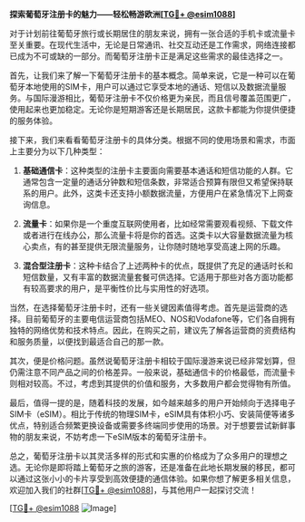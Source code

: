 **探索葡萄牙注册卡的魅力——轻松畅游欧洲[[TG💪+ @esim1088](https://t.me/s/esim1088)]**

对于计划前往葡萄牙旅行或长期居住的朋友来说，拥有一张合适的手机卡或流量卡至关重要。在现代生活中，无论是日常通讯、社交互动还是工作需求，网络连接都已成为不可或缺的一部分。而葡萄牙注册卡正是满足这些需求的最佳选择之一。

首先，让我们来了解一下葡萄牙注册卡的基本概念。简单来说，它是一种可以在葡萄牙本地使用的SIM卡，用户可以通过它享受本地的通话、短信以及数据流量服务。与国际漫游相比，葡萄牙注册卡不仅价格更为亲民，而且信号覆盖范围更广，使用起来也更加稳定。无论你是短期游客还是长期居民，这款卡都能为你提供便捷的服务体验。

接下来，我们来看看葡萄牙注册卡的具体分类。根据不同的使用场景和需求，市面上主要分为以下几种类型：

1. **基础通信卡**：这种类型的注册卡主要面向需要基本通话和短信功能的人群。它通常包含一定量的通话分钟数和短信条数，非常适合预算有限但又希望保持联系的用户。此外，这类卡还支持小额数据流量，方便用户在紧急情况下上网查询信息。

2. **流量卡**：如果你是一个重度互联网使用者，比如经常需要观看视频、下载文件或者进行在线办公，那么流量卡将是你的首选。这类卡以大容量数据流量为核心卖点，有的甚至提供无限流量服务，让你随时随地享受高速上网的乐趣。

3. **混合型注册卡**：这种卡结合了上述两种卡的优点，既提供了充足的通话时长和短信数量，又有丰富的数据流量套餐可供选择。它适用于那些对各方面功能都有较高要求的用户，是平衡性价比与实用性的好选项。

当然，在选择葡萄牙注册卡时，还有一些关键因素值得考虑。首先是运营商的选择。目前葡萄牙的主要电信运营商包括MEO、NOS和Vodafone等，它们各自拥有独特的网络优势和技术特点。因此，在购买之前，建议先了解各运营商的资费结构和服务质量，以便找到最适合自己的那一款。

其次，便是价格问题。虽然说葡萄牙注册卡相较于国际漫游来说已经非常划算，但仍需注意不同产品之间的价格差异。一般来说，基础通信卡的价格最低，而流量卡则相对较高。不过，考虑到其提供的价值和服务，大多数用户都会觉得物有所值。

最后，值得一提的是，随着科技的发展，如今越来越多的用户开始倾向于选择电子SIM卡（eSIM）。相比于传统的物理SIM卡，eSIM具有体积小巧、安装简便等诸多优点，特别适合频繁更换设备或需要多终端同步使用的场景。对于想要尝试新鲜事物的朋友来说，不妨考虑一下eSIM版本的葡萄牙注册卡。

总之，葡萄牙注册卡以其灵活多样的形式和实惠的价格成为了众多用户的理想之选。无论你是即将踏上葡萄牙之旅的游客，还是准备在此地长期发展的移民，都可以通过这张小小的卡片享受到高效便捷的通信体验。如果你想了解更多相关信息，欢迎加入我们的社群[[TG💪+ @esim1088](https://t.me/s/esim1088)]，与其他用户一起探讨交流！

[[TG💪+ @esim1088](https://t.me/s/esim1088) ![Image](https://i.postimg.cc/4NQfJmqS/Snipaste-2025-05-13-00-14-12.png)]